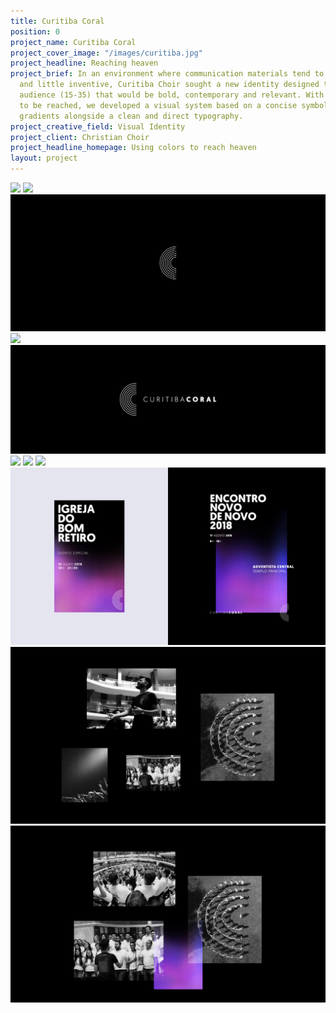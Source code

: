 ```yaml
---
title: Curitiba Coral
position: 0
project_name: Curitiba Coral
project_cover_image: "/images/curitiba.jpg"
project_headline: Reaching heaven
project_brief: In an environment where communication materials tend to be outdated
  and little inventive, Curitiba Choir sought a new identity designed towards a young
  audience (15-35) that would be bold, contemporary and relevant. With clear goals
  to be reached, we developed a visual system based on a concise symbol, vivid color
  gradients alongside a clean and direct typography.
project_creative_field: Visual Identity
project_client: Christian Choir
project_headline_homepage: Using colors to reach heaven
layout: project
---
```


![](/uploads/Screen%20Shot%202019-10-13%20at%207.04.57%20PM.png)
![](/uploads/Screen%20Shot%202019-10-12%20at%205.51.43%20AM.png)
![](/images/curitiba_coral/Curitiba%20Coral-01.jpg)
![](/images/curitiba_coral/Curitiba%20Coral-02.jpg)
![](/images/curitiba_coral/Curitiba%20Coral-03.jpg)
![](/images/curitiba_coral/Curitiba%20Coral-04.jpg)
![](/images/curitiba_coral/Curitiba%20Coral-05.jpg)
![](/images/curitiba_coral/Curitiba%20Coral-06.jpg)
![](/images/curitiba_coral/Curitiba%20Coral-07.jpg)
![](/images/curitiba_coral/Curitiba%20Coral-08.jpg)
![](/images/curitiba_coral/Curitiba%20Coral-09.jpg)
